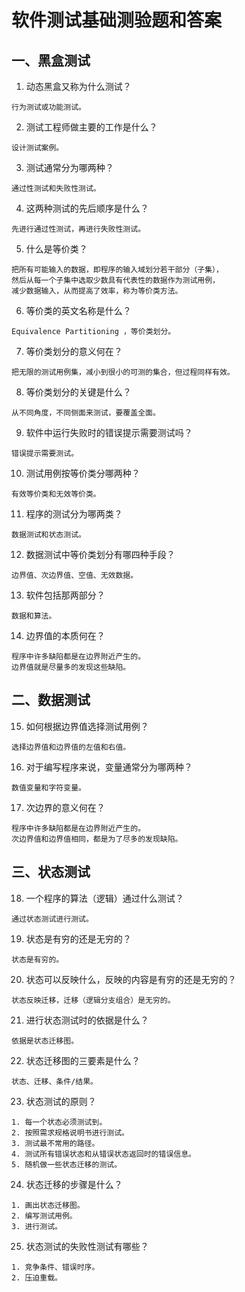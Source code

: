 # 软件测试基础测验题和答案

## 一、黑盒测试

1. 动态黑盒又称为什么测试？   
```
行为测试或功能测试。
```
2. 测试工程师做主要的工作是什么？   
```
设计测试案例。
```
3. 测试通常分为哪两种？   
```
通过性测试和失败性测试。
```
4. 这两种测试的先后顺序是什么？   
```
先进行通过性测试，再进行失败性测试。
```
5. 什么是等价类？   
```
把所有可能输入的数据，即程序的输入域划分若干部分（子集），
然后从每一个子集中选取少数具有代表性的数据作为测试用例，
减少数据输入，从而提高了效率，称为等价类方法。
```
6. 等价类的英文名称是什么？   
```
Equivalence Partitioning ，等价类划分。
```
7. 等价类划分的意义何在？   
```
把无限的测试用例集，减小到很小的可测的集合，但过程同样有效。
```
8. 等价类划分的关键是什么？   
```
从不同角度，不同侧面来测试，要覆盖全面。
```
9. 软件中运行失败时的错误提示需要测试吗？   
```
错误提示需要测试。
```
10. 测试用例按等价类分哪两种？   
```
有效等价类和无效等价类。
```
11. 程序的测试分为哪两类？   
```
数据测试和状态测试。
```
12. 数据测试中等价类划分有哪四种手段？   
```
边界值、次边界值、空值、无效数据。
```
13. 软件包括那两部分？   
```
数据和算法。
```
14. 边界值的本质何在？   
```
程序中许多缺陷都是在边界附近产生的。
边界值就是尽量多的发现这些缺陷。
```

## 二、数据测试

15. 如何根据边界值选择测试用例？   
```
选择边界值和边界值的左值和右值。
```
16. 对于编写程序来说，变量通常分为哪两种？   
```
数值变量和字符变量。
```
17. 次边界的意义何在？   
```
程序中许多缺陷都是在边界附近产生的。
次边界值和边界值相同，都是为了尽多的发现缺陷。
```

## 三、状态测试

18. 一个程序的算法（逻辑）通过什么测试？   
```
通过状态测试进行测试。
```
19. 状态是有穷的还是无穷的？   
```
状态是有穷的。
```
20. 状态可以反映什么，反映的内容是有穷的还是无穷的？   
```
状态反映迁移，迁移（逻辑分支组合）是无穷的。
```
21. 进行状态测试时的依据是什么？   
```
依据是状态迁移图。
```
22. 状态迁移图的三要素是什么？   
```
状态、迁移、条件/结果。
```
23. 状态测试的原则？   
```
1. 每一个状态必须测试到。
2. 按照需求规格说明书进行测试。
3. 测试最不常用的路径。
4. 测试所有错误状态和从错误状态返回时的错误信息。
5. 随机做一些状态迁移的测试。
```
24. 状态迁移的步骤是什么？   
```
1. 画出状态迁移图。
2. 编写测试用例。
3. 进行测试。
```
25. 状态测试的失败性测试有哪些？   
```
1. 竞争条件、错误时序。
2. 压迫重载。
```
